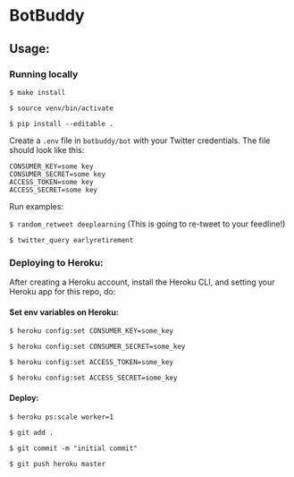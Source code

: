 # BotBuddy

## Usage:
### Running locally

`$ make install`

`$ source venv/bin/activate`

`$ pip install --editable .`

Create a `.env` file in `botbuddy/bot` with your Twitter credentials.
The file should look like this:

```
CONSUMER_KEY=some key
CONSUMER_SECRET=some key
ACCESS_TOKEN=some key
ACCESS_SECRET=some key
```

Run examples:

`$ random_retweet deeplearning` (This is going to re-tweet to your feedline!)

`$ twitter_query earlyretirement`

### Deploying to Heroku:

After creating a Heroku account, install the Heroku CLI, and setting your Heroku app for this
repo, do:

#### Set env variables on Heroku:

`$ heroku config:set CONSUMER_KEY=some_key`

`$ heroku config:set CONSUMER_SECRET=some_key`

`$ heroku config:set ACCESS_TOKEN=some_key`

`$ heroku config:set ACCESS_SECRET=some_key`

#### Deploy:

`$ heroku ps:scale worker=1`

`$ git add .`

`$ git commit -m "initial commit"`

`$ git push heroku master`
